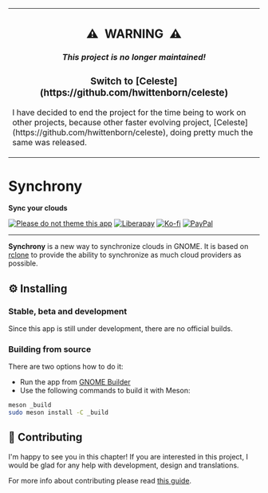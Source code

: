 <table align="center"><tr><td>
  <h2 align="center">⚠️&ensp;WARNING&ensp;⚠️</h2>
  <h5 align="center">This project is no longer maintained!</h3>
  <h3 align="center">Switch to [Celeste](https://github.com/hwittenborn/celeste)</h3>
  <p>I have decided to end the project for the time being to work on other projects, because other faster evolving project, [Celeste](https://github.com/hwittenborn/celeste), doing pretty much the same was released.</p>
</td></tr></table>

# Synchrony

**Sync your clouds**

<!--
<p>
  <a href="https://flathub.org/apps/details/app.drey.Pigeon">
    <img src="https://flathub.org/assets/badges/flathub-badge-en.svg" alt="Download on Flathub" width="200" />
  </a>
</p>
-->

[![Please do not theme this app](https://stopthemingmy.app/badge.svg)](https://stopthemingmy.app)
[![Liberapay](https://img.shields.io/badge/Liberapay-Donate-F6C915?logo=liberapay)](https://liberapay.com/pervoj)
[![Ko-fi](https://img.shields.io/badge/Ko--fi-Donate-FF5E5B?logo=kofi)](https://ko-fi.com/pervoj)
[![PayPal](https://img.shields.io/badge/PayPal-Donate-00457C?logo=paypal)](https://paypal.me/pervoj)

---

**Synchrony** is a new way to synchronize clouds in GNOME.
It is based on [rclone](https://rclone.org/) to provide the ability
to synchronize as much cloud providers as possible.

## ⚙️ Installing

### Stable, beta and development

Since this app is still under development, there are no official builds.

<!--
Stable releases:

```sh
flatpak remote-add --if-not-exists flathub https://flathub.org/repo/flathub.flatpakrepo
flatpak install flathub app.drey.Pigeon
```

Beta releases:

```sh
flatpak remote-add --if-not-exists flathub-beta https://flathub.org/beta-repo/flathub-beta.flatpakrepo
flatpak install flathub-beta app.drey.Pigeon
```

Development releases:

```sh
flatpak remote-add --if-not-exists gnome-nightly https://nightly.gnome.org/gnome-nightly.flatpakrepo
flatpak install gnome-nightly app.drey.Pigeon.Devel
```
-->
### Building from source

There are two options how to do it:

- Run the app from [GNOME Builder](https://flathub.org/apps/details/org.gnome.Builder)
- Use the following commands to build it with Meson:

```sh
meson _build
sudo meson install -C _build
```

## 👥 Contributing

I'm happy to see you in this chapter! If you are interested in this project,
I would be glad for any help with development, design and translations.

For more info about contributing please read [this guide](CONTRIBUTING.md).
